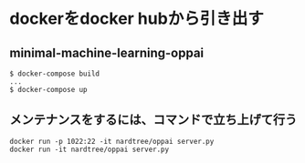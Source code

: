 # dockerをdocker hubから引き出す

## minimal-machine-learning-oppai
```console
$ docker-compose build
...
$ docker-compose up
```

## メンテナンスをするには、コマンドで立ち上げて行う
```console
docker run -p 1022:22 -it nardtree/oppai server.py
docker run -it nardtree/oppai server.py
```
